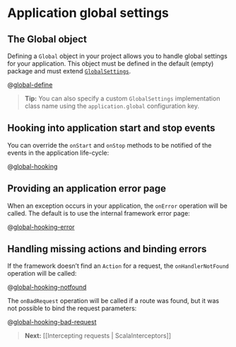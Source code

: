 <!--- Copyright (C) 2009-2013 Typesafe Inc. <http://www.typesafe.com> -->
# Application global settings

## The Global object

Defining a `Global` object in your project allows you to handle global settings for your application. This object must be defined in the default (empty) package and must extend [`GlobalSettings`](api/scala/index.html#play.api.GlobalSettings).

@[global-define](code/ScalaGlobal.scala)

> **Tip:** You can also specify a custom `GlobalSettings` implementation class name using the `application.global` configuration key.

## Hooking into application start and stop events

You can override the `onStart` and `onStop` methods to be notified of the events in the application life-cycle:

@[global-hooking](code/ScalaGlobal.scala)

## Providing an application error page

When an exception occurs in your application, the `onError` operation will be called. The default is to use the internal framework error page:

@[global-hooking-error](code/ScalaGlobal.scala)

## Handling missing actions and binding errors

If the framework doesn’t find an `Action` for a request, the `onHandlerNotFound` operation will be called:

@[global-hooking-notfound](code/ScalaGlobal.scala)


The `onBadRequest` operation will be called if a route was found, but it was not possible to bind the request parameters:

@[global-hooking-bad-request](code/ScalaGlobal.scala)

> **Next:** [[Intercepting requests | ScalaInterceptors]]
